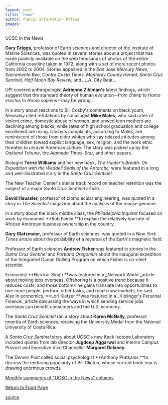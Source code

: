 ```yaml
---
layout: post
title: "news"
author: Public Information Office
images:
---
```


UCSC in the News

**Gary Griggs,** professor of Earth sciences and director of the Institute of Marine Sciences, was quoted in several stories about a project that has made publicly available on the web thousands of photos of the entire California coastline taken in 1972, along with a set of more recent photos from 2002 to 2004. Stories appeared in the _San Jose Mercury News, Sacramento Bee, Contra Costa Times, Monterey County Herald, Santa Cruz Sentinel, Half Moon Bay Review,_ and_ L.A. City Beat._

UPI covered anthropologist **Adrienne Zihlman's** latest findings, which suggest that the standard theory of human evolution--from chimp to _Homo erectus_ to _Homo sapiens_\--may be wrong.  
  
In a story about reactions to Bill Cosby's comments on black youth, _Newsday_ cited refutations by sociologist **Mike Males**, who said rates of violent crime, domestic abuse of women, and unwed teen mothers are declining among blacks, while rates of high school graduation and college enrollment are rising. Cosby's complaints, according to Males, are reminiscent of those from older whites who say relaxed attitudes among their children toward explicit language, sex, religion, and the work ethic threaten to unravel American culture. The story was picked up by the _Oakland Tribune_, the _Alameda Times-Star_, and other papers.

Biologist **Terrie Williams** and her new book, _The Hunter's Breath: On Expedition with the Weddell Seals of the Antarctic,_ were featured in a long and well-illustrated story in the _Santa Cruz Sentinel._

The New Teacher Center's stellar track record on teacher retention was the subject of a major _Santa Cruz Sentinel_ article.

**David Haussler,** professor of biomolecular engineering, was quoted in a story in _The Scientist_ magazine about the analysis of the mouse genome.

In a story about the black middle class, the _Philadelphia Inquirer_ focused on work by economist **Rob Fairlie **to explain the relatively low rate of African American business ownership in the country.

**Gary Glatzmaier,** professor of Earth sciences, was quoted in a _New York Times_ article about the possibility of a reversal of the Earth's magnetic field.

Professor of Earth sciences **Andrew Fisher** was featured in stories in the _Santa Cruz Sentinel_ and _Portland Oregonian_ about the inaugural expedition of the Integrated Ocean Drilling Program on which Fisher is co-chief scientist.

Economist **Nirvikar Singh **was featured in a _Network World _article about moving jobs overseas. Offshoring is a positive trend because it reduces costs, and those bottom-line gains translate into opportunities to hire more people, perform other tasks, and reach new markets, he said. . . . Also in economics, **Lori Kletzer **was featured in a _Kiplinger's Personal Finance _article discussing the ways in which sending service jobs overseas can benefit consumers and the U.S. economy.

The _Santa Cruz Sentinel_ ran a story about **Karen McNally,** professor emerita of Earth sciences, receiving the University Medal from the National University of Costa Rica.

A _Santa Cruz Sentinel_ story about UCSC's new Keck Isotope Laboratory included quotes from lab director **Jugdeep Aggarwal** and Interim Campus Provost and Executive Vice Chancellor **Margaret Delaney.**

The _Denver Post_ called social psychologist **Anthony Pratkanis **to discuss the enduring popularity of Bill Clinton, whose current book tour is drawing enormous crowds.

[Monthly summaries of "UCSC in the News" columns][1]

[Return to Front Page][2]

[1]: http://www.ucsc.edu/news_events/media_highlights
[2]: http://currents.ucsc.edu/

[source](http://www1.ucsc.edu/currents/04-05/07-26/news.html "Permalink to news")
